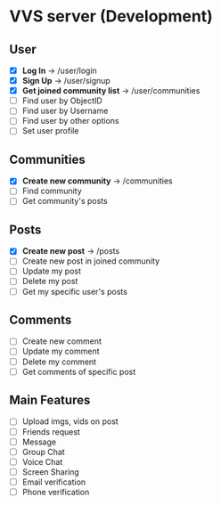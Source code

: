# VVS server (Development)


## User
- [x] **Log In** &#8594; /user/login
- [x] **Sign Up** &#8594; /user/signup
- [x] **Get joined community list** &#8594; /user/communities
- [ ] Find user by ObjectID
- [ ] Find user by Username
- [ ] Find user by other options
- [ ] Set user profile

## Communities
- [x] **Create new community** &#8594; /communities
- [ ] Find community 
- [ ] Get community's posts

## Posts
- [x] **Create new post** &#8594; /posts
- [ ] Create new post in joined community
- [ ] Update my post
- [ ] Delete my post
- [ ] Get my specific user's posts

## Comments
- [ ] Create new comment 
- [ ] Update my comment
- [ ] Delete my comment
- [ ] Get comments of specific post

## Main Features
- [ ] Upload imgs, vids on post
- [ ] Friends request
- [ ] Message
- [ ] Group Chat
- [ ] Voice Chat
- [ ] Screen Sharing
- [ ] Email verification
- [ ] Phone verification
